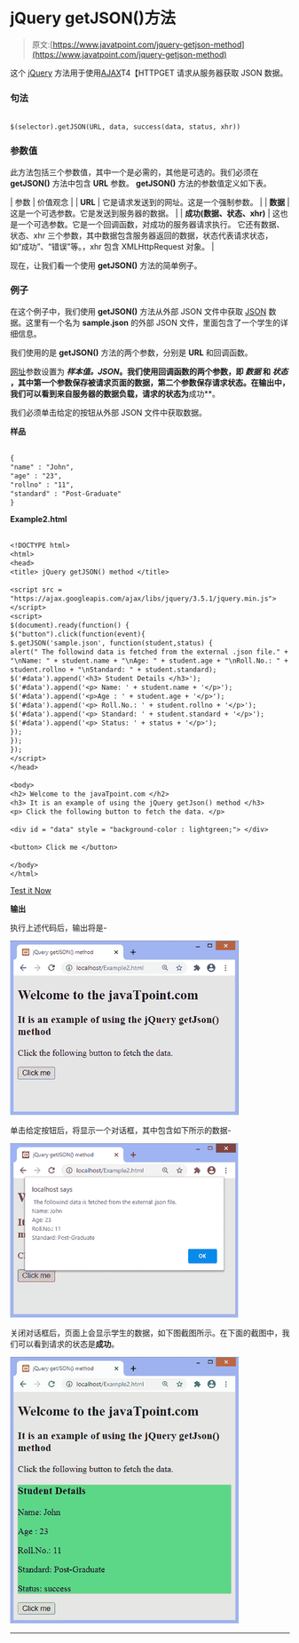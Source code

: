 # jQuery getJSON()方法

> 原文:[https://www.javatpoint.com/jquery-getjson-method](https://www.javatpoint.com/jquery-getjson-method)

这个 [jQuery](https://www.javatpoint.com/jquery-tutorial) 方法用于使用[AJAX](https://www.javatpoint.com/ajax-tutorial)T4【HTTPGET 请求从服务器获取 JSON 数据。

### 句法

```

$(selector).getJSON(URL, data, success(data, status, xhr))

```

### 参数值

此方法包括三个参数值，其中一个是必需的，其他是可选的。我们必须在 **getJSON()** 方法中包含 **URL** 参数。 **getJSON()** 方法的参数值定义如下表。

| 参数 | 价值观念 |
| **URL** | 它是请求发送到的网址。这是一个强制参数。 |
| **数据** | 这是一个可选参数。它是发送到服务器的数据。 |
| **成功(数据、状态、xhr)** | 这也是一个可选参数。它是一个回调函数，对成功的服务器请求执行。
它还有数据、状态、xhr 三个参数，其中数据包含服务器返回的数据，状态代表请求状态，如“成功”、“错误”等。，xhr 包含 XMLHttpRequest 对象。 |

现在，让我们看一个使用 **getJSON()** 方法的简单例子。

### 例子

在这个例子中，我们使用 **getJSON()** 方法从外部 JSON 文件中获取 [JSON](https://www.javatpoint.com/json-tutorial) 数据。这里有一个名为 **sample.json** 的外部 JSON 文件，里面包含了一个学生的详细信息。

我们使用的是 **getJSON()** 方法的两个参数，分别是 **URL** 和回调函数。

[网址](https://www.javatpoint.com/url-full-form)参数设置为 ***样本值。*JSON**。我们使用回调函数的两个参数，即 ***数据*** 和 ***状态*** ，其中第一个参数保存被请求页面的数据，第二个参数保存请求状态。在输出中，我们可以看到来自服务器的数据负载，请求的状态为**成功**。

我们必须单击给定的按钮从外部 JSON 文件中获取数据。

**样品**

```

{
"name" : "John",
"age" : "23",
"rollno" : "11",
"standard" : "Post-Graduate"
}

```

**Example2.html**

```

<!DOCTYPE html>
<html>
<head>
<title> jQuery getJSON() method </title>

<script src = "https://ajax.googleapis.com/ajax/libs/jquery/3.5.1/jquery.min.js"> </script>
<script>
$(document).ready(function() {
$("button").click(function(event){
$.getJSON('sample.json', function(student,status) {
alert(" The followind data is fetched from the external .json file." + "\nName: " + student.name + "\nAge: " + student.age + "\nRoll.No.: " + student.rollno + "\nStandard: " + student.standard);
$('#data').append('<h3> Student Details </h3>');
$('#data').append('<p> Name: ' + student.name + '</p>');
$('#data').append('<p>Age : ' + student.age + '</p>');
$('#data').append('<p> Roll.No.: ' + student.rollno + '</p>');
$('#data').append('<p> Standard: ' + student.standard + '</p>');
$('#data').append('<p> Status: ' + status + '</p>');
});
});
});
</script>
</head>

<body>
<h2> Welcome to the javaTpoint.com </h2>
<h3> It is an example of using the jQuery getJson() method </h3>
<p> Click the following button to fetch the data. </p>

<div id = "data" style = "background-color : lightgreen;"> </div>

<button> Click me </button>

</body>
</html>

```

[Test it Now](https://www.javatpoint.com/oprweb/test.jsp?filename=jquery-getjson-method1)

**输出**

执行上述代码后，输出将是-

![jQuery getJSON() method](img/2e79f48cccd16ccca52ecc7ab7293668.png)

单击给定按钮后，将显示一个对话框，其中包含如下所示的数据-

![jQuery getJSON() method](img/17154a144dfd3d9d34b636615f5a3a92.png)

关闭对话框后，页面上会显示学生的数据，如下图截图所示。在下面的截图中，我们可以看到请求的状态是**成功**。

![jQuery getJSON() method](img/e94b8d8ceffa6ca4cc8178dca2573d17.png)

* * *